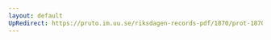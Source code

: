 ```yaml
---
layout: default
UpRedirect: https://pruto.im.uu.se/riksdagen-records-pdf/1870/prot-1870--ak--502/prot-1870--ak--502_012.pdf
---
```

